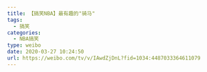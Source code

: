 ```yaml
---
title: 【搞笑NBA】最有趣的"骑马"
tags:
  - 搞笑
categories:
  - NBA搞笑
type: weibo
date: 2020-03-27 10:24:50
url: https://weibo.com/tv/v/IAwdZjDnL?fid=1034:4487033364611079
---
```


<!-- more -->